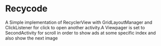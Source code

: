 # Recycode

A Simple implementation of RecyclerView with GridLayoutManager and ClickListener for click to open another activity.A Viewpager is set to SecondActivity for scroll in order to show ads at some specific index and also show the next image

